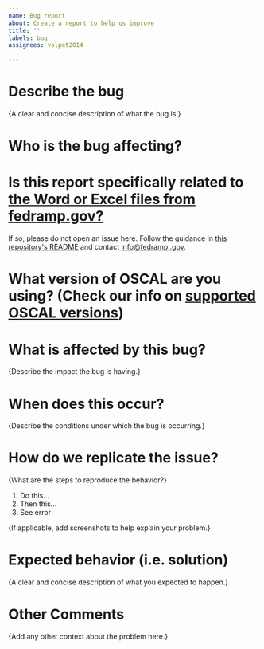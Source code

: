 ```yaml
---
name: Bug report
about: Create a report to help us improve
title: ''
labels: bug
assignees: volpet2014

---
```


# Describe the bug

{A clear and concise description of what the bug is.}

# Who is the bug affecting?

# Is this report specifically related to [the Word or Excel files from fedramp.gov?](fedramp.gov/documents-templates/)

If so, please do not open an issue here. Follow the guidance in [this repository's README](https://github.com/GSA/fedramp-automation#support-and-oscal-deprecation-strategy) and contact [info@fedramp..gov](mailto:info@fedramp.gov).

# What version of OSCAL are you using? (Check our info on [supported OSCAL versions](https://github.com/GSA/fedramp-automation/blob/master/README.md#support-and-oscal-deprecation-strategy))

# What is affected by this bug?

{Describe the impact the bug is having.}

# When does this occur?

{Describe the conditions under which the bug is occurring.}

# How do we replicate the issue?

{What are the steps to reproduce the behavior?}

1. Do this...
1. Then this...
1. See error

{If applicable, add screenshots to help explain your problem.}

# Expected behavior (i.e. solution)

{A clear and concise description of what you expected to happen.}

# Other Comments

{Add any other context about the problem here.}
